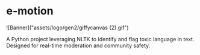 # e-motion
![Banner]("assets/logo/gen2/giffycanvas (2).gif")

A Python project leveraging NLTK to identify and flag toxic language in text. Designed for real-time moderation and community safety.
